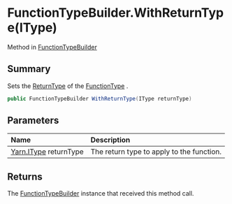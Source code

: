 # FunctionTypeBuilder.WithReturnType(IType)

Method in [FunctionTypeBuilder](api/csharp/yarn.compiler.functiontypebuilder.md)

## Summary


Sets the  <a href="yarn.functiontype.returntype.md">ReturnType</a>  of the  <a href="yarn.compiler.functiontypebuilder.functiontype.md">FunctionType</a> .


```csharp
public FunctionTypeBuilder WithReturnType(IType returnType)
```

## Parameters

|Name|Description|
|:---|:---|
|[Yarn.IType](api/csharp/yarn.itype.md) returnType|The return type to apply to the function.|

## Returns

The  <a href="yarn.compiler.functiontypebuilder.md">FunctionTypeBuilder</a>  instance that
received this method call.

